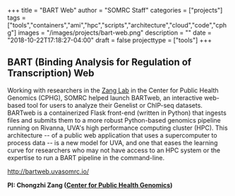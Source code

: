 +++
title = "BART Web"
author = "SOMRC Staff"
categories = ["projects"]
tags = ["tools","containers","ami","hpc","scripts","architecture","cloud","code","cphg"]
images = "/images/projects/bart-web.png"
description = ""
date = "2018-10-22T17:18:27-04:00"
draft = false
projecttype = ["tools"]
+++

## BART (Binding Analysis for Regulation of Transcription) Web

Working with researchers in the [Zang Lab](http://faculty.virginia.edu/zanglab/) in the Center for Public Health Genomics 
(CPHG), SOMRC helped launch BARTweb,
an interactive web-based tool for users to analyze their Genelist or ChIP-seq datasets. BARTweb is a containerized
Flask front-end (written in Python) that ingests files and submits them to a more robust Python-based genomics pipeline 
running on Rivanna, UVA's high performance computing cluster (HPC). This architecture -- of a public web application that 
uses a supercomputer to process data -- is a new model for UVA, and one that eases the learning curve for researchers who 
may not have access to an HPC system or the expertise to run a BART pipeline in the command-line.

http://bartweb.uvasomrc.io/

**PI: Chongzhi Zang ([Center for Public Health Genomics](https://med.virginia.edu/cphg/))**

